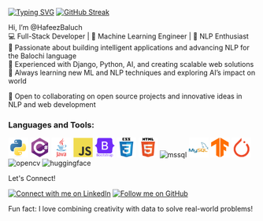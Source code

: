 [![Typing SVG](https://readme-typing-svg.demolab.com?font=Fira+Code&size=24&pause=1000&center=true&vCenter=true&repeat=false&width=768&height=100&lines=Hafeez+Baloch;Full-Stack+Developer+%7C+AI%2FML+Engineer%7C+NLP+Enthusiast)](https://git.io/typing-svg)
[![GitHub Streak](https://streak-stats.demolab.com?user=hafeezBaluch&theme=dark&card_width=768)](https://git.io/streak-stats)

Hi, I’m @HafeezBaluch  
💻 Full-Stack Developer | 🤖 Machine Learning Engineer | 🧠 NLP Enthusiast  
🌟 Passionate about building intelligent applications and advancing NLP for the Balochi language  
🚀 Experienced with Django, Python, AI, and creating scalable web solutions  
🌱 Always learning new ML and NLP techniques and exploring AI’s impact on world  

🤝 Open to collaborating on open source projects and innovative ideas in NLP and web development  
<h3 align="left">Languages and Tools:</h3>
<p>
    <!-- Programming Languages and Frameworks -->
    <img src="https://raw.githubusercontent.com/devicons/devicon/master/icons/python/python-original.svg" alt="python" width="40" height="40" />
    <img src="https://raw.githubusercontent.com/devicons/devicon/master/icons/csharp/csharp-original.svg" alt="csharp" width="40" height="40" />
    <img src="https://raw.githubusercontent.com/devicons/devicon/master/icons/java/java-original-wordmark.svg" alt="java" width="40" height="40" />
    <img src="https://raw.githubusercontent.com/devicons/devicon/master/icons/javascript/javascript-original.svg" alt="javascript" width="40" height="40" />
    <!-- Web Technologies -->
    <img src="https://raw.githubusercontent.com/devicons/devicon/master/icons/bootstrap/bootstrap-plain-wordmark.svg" alt="bootstrap" width="40" height="40" />
    <img src="https://raw.githubusercontent.com/devicons/devicon/master/icons/css3/css3-original-wordmark.svg" alt="css3" width="40" height="40" />
    <img src="https://raw.githubusercontent.com/devicons/devicon/master/icons/html5/html5-original-wordmark.svg" alt="html5" width="40" height="40" />
    <!-- Databases -->
    <img src="https://www.svgrepo.com/show/303229/microsoft-sql-server-logo.svg" alt="mssql" width="40" height="40" />
    <img src="https://raw.githubusercontent.com/devicons/devicon/master/icons/mysql/mysql-original-wordmark.svg" alt="mysql" width="40" height="40" />
    <img src="https://raw.githubusercontent.com/devicons/devicon/master/icons/tensorflow/tensorflow-original.svg" alt="tensorflow" width="40" height="40" />
    <img src="https://raw.githubusercontent.com/devicons/devicon/master/icons/pytorch/pytorch-original.svg" alt="pytorch" width="40" height="40" />
    <img src="https://opencv.org/wp-content/uploads/2020/07/OpenCV_logo_no_text.png" alt="opencv" width="40" height="40" />
    <img src="https://huggingface.co/front/assets/huggingface_logo.svg" alt="huggingface" width="40" height="40" />
</p>
Let's Connect!

[![Connect with me on LinkedIn](https://img.shields.io/badge/LinkedIn-Follow-blue?style=social&logo=linkedin)](https://www.linkedin.com/in/hafeez-ullah-0635442a6/)
[![Follow me on GitHub](https://img.shields.io/badge/GitHub-Follow-black?style=social&logo=github)](https://github.com/hafeezBaluch)

Fun fact: I love combining creativity with data to solve real-world problems!
